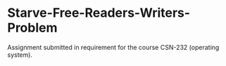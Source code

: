 # Starve-Free-Readers-Writers-Problem
Assignment submitted in requirement for the course CSN-232 (operating system).
